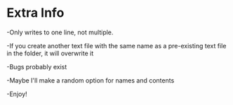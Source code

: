 # Extra Info
-Only writes to one line, not multiple.

-If you create another text file with the same name as a pre-existing text file in the folder, it will overwrite it

-Bugs probably exist

-Maybe I'll make a random option for names and contents

-Enjoy!

